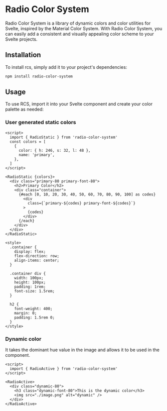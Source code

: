 # Radio Color System

Radio Color System is a library of dynamic colors and color utilities for Svelte, inspired by the Material Color System. With Radio Color System, you can easily add a consistent and visually appealing color scheme to your Svelte projects.

## Installation

To install rcs, simply add it to your project's dependencies:

```bash
npm install radio-color-system
```

## Usage

To use RCS, import it into your Svelte component and create your color palette as needed:

### User generated static colors

```svelte
<script>
  import { RadioStatic } from 'radio-color-system'
  const colors = [
    {
      color: { h: 246, s: 32, l: 48 },
      name: 'primary',
    },
  ]
</script>

<RadioStatic {colors}>
  <div class="primary-80 primary-font-80">
    <h2>Primary Color</h2>
    <div class="container">
      {#each [0, 10, 20, 30, 40, 50, 60, 70, 80, 90, 100] as codes}
        <div
          class={`primary-${codes} primary-font-${codes}`}
        >
          {codes}
        </div>
      {/each}
    </div>
  </div>
</RadioStatic>

<style>
  .container {
    display: flex;
    flex-direction: row;
    align-items: center;
  }

  .container div {
    width: 100px;
    height: 100px;
    padding: 1rem;
    font-size: 1.5rem;
  }

  h2 {
    font-weight: 400;
    margin: 0;
    padding: 1.5rem 0;
  }
</style>
```

### Dynamic color

It takes the dominant hue value in the image and allows it to be used in the component.

```svelte
<script>
  import { RadioActive } from 'radio-color-system'
</script>

<RadioActive>
  <div class="dynamic-80">
    <h3 class="dynamic-font-80">This is the dynamic color</h3>
    <img src="./image.png" alt="dynamic" />
  </div>
</RadioActive>

```
